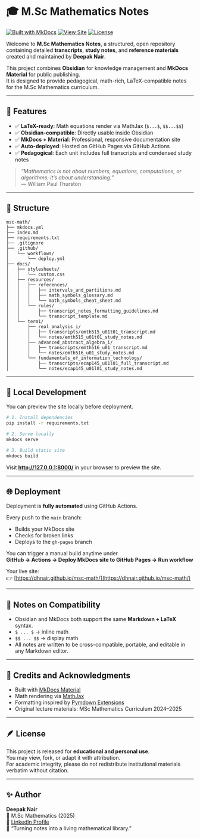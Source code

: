 # 🎓 M.Sc Mathematics Notes

[![Built with MkDocs](https://img.shields.io/badge/Built%20with-MkDocs%20Material-blue)](https://squidfunk.github.io/mkdocs-material/)
[![View Site](https://img.shields.io/badge/View-Site-brightgreen)](https://dhnair.github.io/msc-math/)
[![License](https://img.shields.io/badge/License-Educational-lightgrey)]()

Welcome to **M.Sc Mathematics Notes**, a structured, open repository containing detailed **transcripts**, **study notes**, and **reference materials** created and maintained by **Deepak Nair**.

This project combines **Obsidian** for knowledge management and **MkDocs Material** for public publishing.  
It is designed to provide pedagogical, math-rich, LaTeX-compatible notes for the M.Sc Mathematics curriculum.

---

## 🧩 Features

- ✅ **LaTeX-ready**: Math equations render via MathJax (`$...$`, `$$...$$`)  
- ✅ **Obsidian-compatible**: Directly usable inside Obsidian  
- ✅ **MkDocs + Material**: Professional, responsive documentation site  
- ✅ **Auto-deployed**: Hosted on GitHub Pages via GitHub Actions  
- ✅ **Pedagogical**: Each unit includes full transcripts and condensed study notes  

> _“Mathematics is not about numbers, equations, computations, or algorithms: it’s about understanding.”_  
> — William Paul Thurston

---

## 🧮 Structure

```
msc-math/
├── mkdocs.yml
├── index.md
├── requirements.txt
├── .gitignore
├── .github/
│   └── workflows/
│       └── deploy.yml
├── docs/
│   ├── stylesheets/
│   │   └── custom.css
│   ├── resources/
│   │   ├── references/
│   │   │   ├── intervals_and_partitions.md
│   │   │   ├── math_symbols_glossary.md
│   │   │   └── math_symbols_cheat_sheet.md
│   │   └── rules/
│   │       ├── transcript_notes_formatting_guidelines.md
│   │       └── transcript_template.md
│   └── term1/
│       ├── real_analysis_i/
│       │   ├── transcripts/emth515_u01t01_transcript.md
│       │   └── notes/emth515_u01t01_study_notes.md
│       ├── advanced_abstract_algebra_i/
│       │   ├── transcripts/emth516_u01_transcript.md
│       │   └── notes/emth516_u01_study_notes.md
│       └── fundamentals_of_information_technology/
│           ├── transcripts/ecap145_u01l01_full_transcript.md
│           └── notes/ecap145_u01l01_study_notes.md
```

---

## 🚀 Local Development

You can preview the site locally before deployment.

```bash
# 1. Install dependencies
pip install -r requirements.txt

# 2. Serve locally
mkdocs serve

# 3. Build static site
mkdocs build
```

Visit **http://127.0.0.1:8000/** in your browser to preview the site.

---

## 🌐 Deployment

Deployment is **fully automated** using GitHub Actions.

Every push to the `main` branch:
- Builds your MkDocs site  
- Checks for broken links  
- Deploys to the `gh-pages` branch  

You can trigger a manual build anytime under  
**GitHub → Actions → Deploy MkDocs site to GitHub Pages → Run workflow**

Your live site:  
👉 [https://dhnair.github.io/msc-math/](https://dhnair.github.io/msc-math/)

---

## 🧠 Notes on Compatibility

- Obsidian and MkDocs both support the same **Markdown + LaTeX** syntax.
- `$ ... $` → inline math  
- `$$ ... $$` → display math  
- All notes are written to be cross-compatible, portable, and editable in any Markdown editor.

---

## 🧩 Credits and Acknowledgments

- Built with [MkDocs Material](https://squidfunk.github.io/mkdocs-material/)  
- Math rendering via [MathJax](https://www.mathjax.org/)  
- Formatting inspired by [Pymdown Extensions](https://facelessuser.github.io/pymdown-extensions/)  
- Original lecture materials: MSc Mathematics Curriculum 2024–2025  

---

## 🪶 License

This project is released for **educational and personal use**.  
You may view, fork, or adapt it with attribution.  
For academic integrity, please do not redistribute institutional materials verbatim without citation.

---

## ✨ Author

**Deepak Nair**  
📍 M.Sc Mathematics (2025)  
🔗 [LinkedIn Profile](https://linkedin.com/in/dhnair)  
🧮 “Turning notes into a living mathematical library.”
